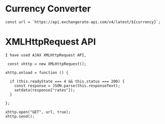 # Currency Converter


    const url = `https://api.exchangerate-api.com/v4/latest/${currency}`;

# XMLHttpRequest API

    I have used AJAX XMLHttpRequest API,

     const xhttp = new XMLHttpRequest();

    xhttp.onload = function () {
      
      if (this.readyState === 4 && this.status === 200) {
        const response = JSON.parse(this.responseText);
        setdata(response["rates"]);
      }
    
    };

    xhttp.open("GET", url, true);
    xhttp.send();

    



